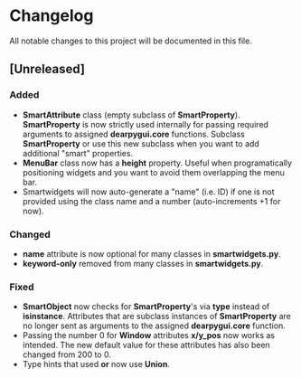 # Changelog

All notable changes to this project will be documented in this file.

## [Unreleased]

### Added 

- **SmartAttribute** class (empty subclass of **SmartProperty**). **SmartProperty** is now strictly used internally for passing required arguments to assigned **dearpygui.core** functions. Subclass **SmartProperty** or use this new subclass when you want to add additional "smart" properties.
- **MenuBar** class now has a **height** property. Useful when programatically positioning widgets and you want to avoid them overlapping the menu bar.
- Smartwidgets will now auto-generate a "name" (i.e. ID) if one is not provided using the class name and a number (auto-increments +1 for now).

### Changed
- **name** attribute is now optional for many classes in **smartwidgets.py**.
- **keyword-only** removed from many classes in **smartwidgets.py**.

### Fixed

- **SmartObject** now checks for **SmartProperty**'s via **type** instead of **isinstance**. Attributes that are subclass instances of **SmartProperty** are no longer sent as arguments to the assigned **dearpygui.core** function.
- Passing the number 0 for **Window** attributes **x/y_pos** now works as intended. The new default value for these attributes has also been changed from 200 to 0.
- Type hints that used **or** now use **Union**.
